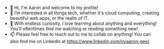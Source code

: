 - 👋 Hi, I'm Aaron and welcome to my profile!
- 🌱 I’m interested in all things tech, whether it's cloud computing, creating beautiful web apps, or the realm of IT.
- 🧠 With endless curiosity, I love learning about anything and everything! You'll oftentimes find me watching or reading something new!
- 📫 Please feel free to reach out to me to collab on anything! You can also find me on LinkedIn at https://www.linkedin.com/in/aaron-gee/



